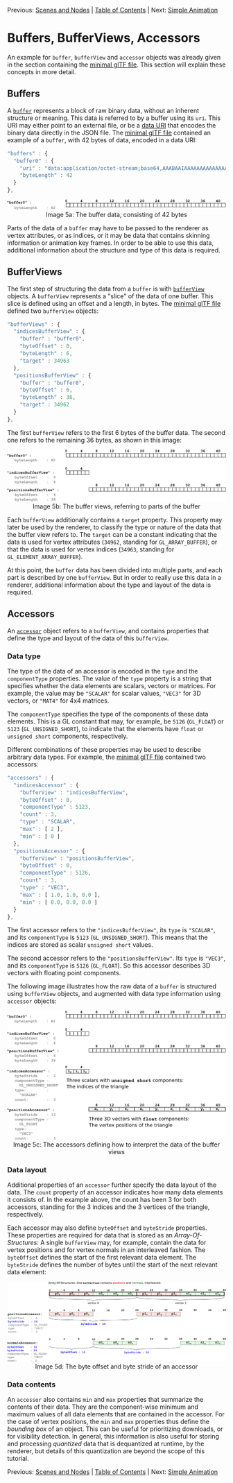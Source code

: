 Previous: [Scenes and Nodes](gltfTutorial_004_ScenesNodes.md) | [Table of Contents](README.md) | Next: [Simple Animation](gltfTutorial_006_SimpleAnimation.md)


# Buffers, BufferViews, Accessors

An example for `buffer`, `bufferView` and `accessor` objects was already given in the section containing the [minimal glTF file](gltfTutorial_003_MinimalGltfFile.md). This section will explain these concepts in more detail.

## Buffers

A [`buffer`](https://github.com/KhronosGroup/glTF/tree/master/specification#reference-buffer) represents a block of raw binary data, without an inherent structure or meaning. This data is referred to by a buffer using its `uri`. This URI may either point to an external file, or be a [data URI](gltfTutorial_002_BasicGltfStructure.md#binary-data-in-buffers) that encodes the binary data directly in the JSON file. The [minimal glTF file](gltfTutorial_003_MinimalGltfFile.md) contained an example of a `buffer`, with 42 bytes of data, encoded in a data URI:

```javascript
"buffers" : {
  "buffer0" : {
    "uri" : "data:application/octet-stream;base64,AAABAAIAAAAAAAAAAAAAAAAAAACAPwAAAAAAAAAAAAAAAAAAgD8AAAAA",
    "byteLength" : 42
  }
},
```


<p align="center">
<img src="images/buffer.png" /><br>
<a name="buffer-png"></a>Image 5a: The buffer data, consisting of 42 bytes
</p>

Parts of the data of a `buffer` may have to be passed to the renderer as vertex attributes, or as indices, or it may be data that contains skinning information or animation key frames. In order to be able to use this data, additional information about the structure and type of this data is required.


## BufferViews

The first step of structuring the data from a `buffer` is with [`bufferView`](https://github.com/KhronosGroup/glTF/tree/master/specification#reference-bufferView) objects. A `bufferView` represents a "slice" of the data of one buffer. This slice is defined using an offset and a length, in bytes. The [minimal glTF file](gltfTutorial_003_MinimalGltfFile.md) defined two `bufferView` objects:

```javascript
"bufferViews" : {
  "indicesBufferView" : {
    "buffer" : "buffer0",
    "byteOffset" : 0,
    "byteLength" : 6,
    "target" : 34963
  },
  "positionsBufferView" : {
    "buffer" : "buffer0",
    "byteOffset" : 6,
    "byteLength" : 36,
    "target" : 34962
  }
},
```

The first `bufferView` refers to the first 6 bytes of the buffer data. The second one refers to the remaining 36 bytes, as shown in this image:

<p align="center">
<img src="images/bufferBufferView.png" /><br>
<a name="bufferBufferView-png"></a>Image 5b: The buffer views, referring to parts of the buffer
</p>

Each `bufferView` additionally contains a `target` property. This property may later be used by the renderer, to classify the type or nature of the data that the buffer view refers to. The `target` can be a constant indicating that the data is used for vertex attributes (`34962`, standing for `GL_ARRAY_BUFFER`), or that the data is used for vertex indices (`34963`, standing for `GL_ELEMENT_ARRAY_BUFFER`).

At this point, the `buffer` data has been divided into multiple parts, and each part is described by one `bufferView`. But in order to really use this data in a renderer, additional information about the type and layout of the data is required.


## Accessors

An [`accessor`](https://github.com/KhronosGroup/glTF/tree/master/specification#reference-accessor) object refers to a `bufferView`, and contains properties that define the type and layout of the data of this `bufferView`.

### Data type

The type of the data of an accessor is encoded in the `type` and the `componentType` properties. The value of the `type` property is a string that specifies whether the data elements are scalars, vectors or matrices. For example, the value may be `"SCALAR"` for scalar values, `"VEC3"` for 3D vectors, or `"MAT4"` for 4x4 matrices.

The `componentType` specifies the type of the components of these data elements. This is a GL constant that may, for example, be `5126` (`GL_FLOAT`) or `5123` (`GL_UNSIGNED_SHORT`), to indicate that the elements have `float` or `unsigned short` components, respectively.

Different combinations of these properties may be used to describe arbitrary data types. For example, the [minimal glTF file](gltfTutorial_003_MinimalGltfFile.md) contained two accessors:

```javascript
"accessors" : {
  "indicesAccessor" : {
    "bufferView" : "indicesBufferView",
    "byteOffset" : 0,
    "componentType" : 5123,
    "count" : 3,
    "type" : "SCALAR",
    "max" : [ 2 ],
    "min" : [ 0 ]
  },
  "positionsAccessor" : {
    "bufferView" : "positionsBufferView",
    "byteOffset" : 0,
    "componentType" : 5126,
    "count" : 3,
    "type" : "VEC3",
    "max" : [ 1.0, 1.0, 0.0 ],
    "min" : [ 0.0, 0.0, 0.0 ]
  }
},
```

The first accessor refers to the `"indicesBufferView"`, its `type` is `"SCALAR"`, and its `componentType` is `5123` (`GL_UNSIGNED_SHORT`). This means that the indices are stored as scalar `unsigned short` values.

The second accessor refers to the `"positionsBufferView"`. Its `type` is `"VEC3"`, and its `componentType` is  `5126` (`GL_FLOAT`). So this accessor describes 3D vectors with floating point components.

The following image illustrates how the raw data of a `buffer` is structured using `bufferView` objects, and augmented with data type information using `accessor` objects:

<p align="center">
<img src="images/bufferBufferViewAccessor.png" /><br>
<a name="bufferBufferViewAccessor-png"></a>Image 5c: The accessors defining how to interpret the data of the buffer views
</p>

### Data layout

Additional properties of an `accessor` further specify the data layout of the data. The `count` property of an accessor indicates how many data elements it consists of. In the example above, the count has been 3 for both accessors, standing for the 3 indices and the 3 vertices of the triangle, respectively.

Each accessor may also define `byteOffset` and `byteStride` properties. These properties are required for data that is stored as an *Array-Of-Structures*: A single `bufferView` may, for example, contain the data for vertex positions and for vertex normals in an interleaved fashion. The `byteOffset` defines the start of the first relevant data element. The `byteStride` defines the number of bytes until the start of the next relevant data element:

<p align="center">
<img src="images/aos.png" /><br>
<a name="aos-png"></a>Image 5d: The byte offset and byte stride of an accessor
</p>


### Data contents

An `accessor` also contains `min` and `max` properties that summarize the contents of their data. They are the component-wise minimum and maximum values of all data elements that are contained in the accessor. For the case of vertex positions, the `min` and `max` properties thus define the *bounding box* of an object. This can be useful for prioritizing downloads, or for visibility detection. In general, this information is also useful for storing and processing *quantized* data that is dequantized at runtime, by the renderer, but details of this quantization are beyond the scope of this tutorial.


Previous: [Scenes and Nodes](gltfTutorial_004_ScenesNodes.md) | [Table of Contents](README.md) | Next: [Simple Animation](gltfTutorial_006_SimpleAnimation.md)
